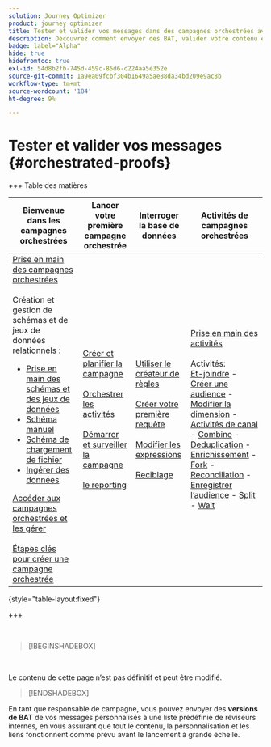 ```yaml
---
solution: Journey Optimizer
product: journey optimizer
title: Tester et valider vos messages dans des campagnes orchestrées avec Journey Optimizer
description: Découvrez comment envoyer des BAT, valider votre contenu et personnaliser dans une campagne orchestrée avec Adobe Journey Optimizer
badge: label="Alpha"
hide: true
hidefromtoc: true
exl-id: 54d8b2fb-745d-459c-85d6-c224aa5e352e
source-git-commit: 1a9ea09fcbf304b1649a5ae88da34bd209e9ac8b
workflow-type: tm+mt
source-wordcount: '184'
ht-degree: 9%

---
```


# Tester et valider vos messages {#orchestrated-proofs}

+++ Table des matières

| Bienvenue dans les campagnes orchestrées | Lancer votre première campagne orchestrée | Interroger la base de données | Activités de campagnes orchestrées |
|---|---|---|---|
| [Prise en main des campagnes orchestrées](gs-orchestrated-campaigns.md)<br/><br/>Création et gestion de schémas et de jeux de données relationnels :</br> <ul><li>[Prise en main des schémas et des jeux de données](gs-schemas.md)</li><li>[Schéma manuel](manual-schema.md)</li><li>[Schéma de chargement de fichier](file-upload-schema.md)</li><li>[ Ingérer des données ](ingest-data.md)</li></ul>[Accéder aux campagnes orchestrées et les gérer](access-manage-orchestrated-campaigns.md)<br/><br/>[Étapes clés pour créer une campagne orchestrée](gs-campaign-creation.md) | [Créer et planifier la campagne](create-orchestrated-campaign.md)<br/><br/>[Orchestrer les activités](orchestrate-activities.md)<br/><br/>[Démarrer et surveiller la campagne](start-monitor-campaigns.md)<br/><br/>[le reporting](reporting-campaigns.md) | [Utiliser le créateur de règles](orchestrated-rule-builder.md)<br/><br/>[Créer votre première requête](build-query.md)<br/><br/>[Modifier les expressions](edit-expressions.md)<br/><br/>[Reciblage](retarget.md) | [Prise en main des activités](activities/about-activities.md)<br/><br/>Activités:<br/>[Et-joindre](activities/and-join.md) - [Créer une audience](activities/build-audience.md) - [Modifier la dimension](activities/change-dimension.md) - [Activités de canal](activities/channels.md) - [Combine](activities/combine.md) - [Deduplication](activities/deduplication.md) - [Enrichissement](activities/enrichment.md) - [Fork](activities/fork.md) - [Reconciliation](activities/reconciliation.md) - [Enregistrer l’audience](activities/save-audience.md) - [Split](activities/split.md) - [Wait](activities/wait.md) |

{style="table-layout:fixed"}

+++

<br/>

>[!BEGINSHADEBOX]

</br>

Le contenu de cette page n’est pas définitif et peut être modifié.

>[!ENDSHADEBOX]

En tant que responsable de campagne, vous pouvez envoyer des **versions de BAT** de vos messages personnalisés à une liste prédéfinie de réviseurs internes, en vous assurant que tout le contenu, la personnalisation et les liens fonctionnent comme prévu avant le lancement à grande échelle.
